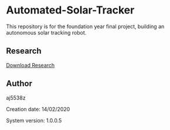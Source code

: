 # Automated-Solar-Tracker

This repository is for the foundation year final project, building an autonomous solar tracking robot.

## Research

[Download Research](https://github.com/aj5538z/Automated-Solar-Tracker/blob/master/Research/Optical%20Sensor%20Research.docx?raw=true)

## Author

aj5538z

Creation date: 14/02/2020

System version: 1.0.0.5